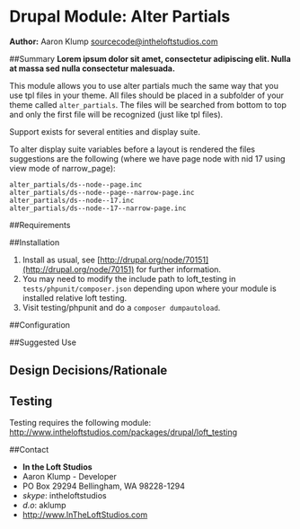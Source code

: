 # Drupal Module: Alter Partials
**Author:** Aaron Klump  <sourcecode@intheloftstudios.com>

##Summary
**Lorem ipsum dolor sit amet, consectetur adipiscing elit. Nulla at massa sed nulla consectetur malesuada.**

This module allows you to use alter partials much the same way that you use tpl files in your theme.  All files should be placed in a subfolder of your theme called `alter_partials`.  The files will be searched from bottom to top and only the first file will be recognized (just like tpl files).

Support exists for several entities and display suite.

To alter display suite variables before a layout is rendered the files suggestions are the following (where we have page node with nid 17 using view mode of narrow_page):

    alter_partials/ds--node--page.inc
    alter_partials/ds--node--page--narrow-page.inc
    alter_partials/ds--node--17.inc
    alter_partials/ds--node--17--narrow-page.inc


##Requirements

##Installation
1. Install as usual, see [http://drupal.org/node/70151](http://drupal.org/node/70151) for further information.
1. You may need to modify the include path to loft_testing in `tests/phpunit/composer.json` depending upon where your module is installed relative loft testing.
1. Visit testing/phpunit and do a `composer dumpautoload`.


##Configuration

##Suggested Use

## Design Decisions/Rationale

## Testing
Testing requires the following module: http://www.intheloftstudios.com/packages/drupal/loft_testing

##Contact
* **In the Loft Studios**
* Aaron Klump - Developer
* PO Box 29294 Bellingham, WA 98228-1294
* _skype_: intheloftstudios
* _d.o_: aklump
* <http://www.InTheLoftStudios.com>
